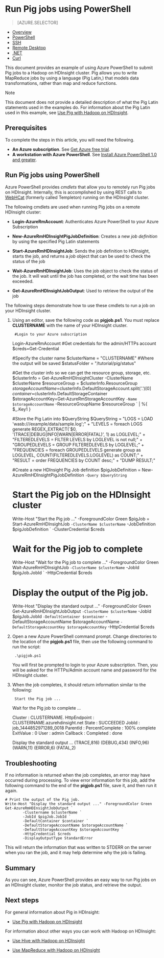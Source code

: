 <properties
   pageTitle="Use Hadoop Pig with PowerShell in HDInsight | Microsoft Azure"
   description="Learn how to submit Pig jobs to a Hadoop cluster on HDInsight using Azure PowerShell."
   services="hdinsight"
   documentationCenter=""
   authors="Blackmist"
   manager="paulettm"
   editor="cgronlun"
    tags="azure-portal"/>

<tags
   ms.service="hdinsight"
   ms.devlang="na"
   ms.topic="article"
   ms.tgt_pltfrm="na"
   ms.workload="big-data"
   ms.date="12/04/2015"
   ms.author="larryfr"/>

# Run Pig jobs using PowerShell
> [AZURE.SELECTOR]
- [Overview](../articles/hdinsight/hdinsight-use-pig.md)
- [PowerShell](../articles/hdinsight/hdinsight-hadoop-use-pig-powershell.md)
- [SSH](../articles/hdinsight/hdinsight-hadoop-use-pig-ssh.md)
- [Remote Desktop](../articles/hdinsight/hdinsight-hadoop-use-pig-remote-desktop.md)
- [.NET](../articles/hdinsight/hdinsight-hadoop-use-pig-dotnet-sdk.md)
- [Curl](../articles/hdinsight/hdinsight-hadoop-use-pig-curl.md)


This document provides an example of using Azure PowerShell to submit Pig jobs to a Hadoop on HDInsight cluster. Pig allows you to write MapReduce jobs by using a language (Pig Latin,) that models data transformations, rather than map and reduce functions.

> [!NOTE]
> This document does not provide a detailed description of what the Pig Latin statements used in the examples do. For information about the Pig Latin used in this example, see [Use Pig with Hadoop on HDInsight](hdinsight-use-pig.md).
> 
> 
## <a id="prereq"></a>Prerequisites
To complete the steps in this article, you will need the following.

* **An Azure subscription**. See [Get Azure free trial](https://azure.microsoft.com/documentation/videos/get-azure-free-trial-for-testing-hadoop-in-hdinsight/).
* **A workstation with Azure PowerShell**. See [Install Azure PowerShell 1.0 and greater](hdinsight-administer-use-powershell.md#install-azure-powershell-10-and-greater).

## <a id="powershell"></a>Run Pig jobs using PowerShell
Azure PowerShell provides *cmdlets* that allow you to remotely run Pig jobs on HDInsight. Internally, this is accomplished by using REST calls to [WebHCat](https://cwiki.apache.org/confluence/display/Hive/WebHCat) (formerly called Templeton) running on the HDInsight cluster.

The following cmdlets are used when running Pig jobs on a remote HDInsight cluster:

* **Login-AzureRmAccount**: Authenticates Azure PowerShell to your Azure Subscription

* **New-AzureRmHDInsightPigJobDefinition**: Creates a new *job definition* by using the specified Pig Latin statements

* **Start-AzureRmHDInsightJob**: Sends the job definition to HDInsight, starts the job, and returns a *job* object that can be used to check the status of the job

* **Wait-AzureRmHDInsightJob**: Uses the job object to check the status of the job. It will wait until the job has completed, or the wait time has been exceeded.

* **Get-AzureRmHDInsightJobOutput**: Used to retrieve the output of the job


The following steps demonstrate how to use these cmdlets to run a job on your HDInsight cluster.

1. Using an editor, save the following code as **pigjob.ps1**. You must replace **CLUSTERNAME** with the name of your HDInsight cluster.

        #Login to your Azure subscription
     Login-AzureRmAccount
     #Get credentials for the admin/HTTPs account
     $creds=Get-Credential

     #Specify the cluster name
     $clusterName = "CLUSTERNAME"
     #Where the output will be saved
     $statusFolder = "/tutorial/pig/status"

     #Get the cluster info so we can get the resource group, storage, etc.
     $clusterInfo = Get-AzureRmHDInsightCluster -ClusterName $clusterName
     $resourceGroup = $clusterInfo.ResourceGroup
     $storageAccountName=$clusterInfo.DefaultStorageAccount.split('.')[0]
     $container=$clusterInfo.DefaultStorageContainer
     $storageAccountKey=Get-AzureRmStorageAccountKey `
         -Name $storageAccountName `
         -ResourceGroupName $resourceGroup `
         | %{ $_.Key1 }

     #Store the Pig Latin into $QueryString
     $QueryString =  "LOGS = LOAD 'wasb:///example/data/sample.log';" +
     "LEVELS = foreach LOGS generate REGEX_EXTRACT(`$0, '(TRACE|DEBUG|INFO|WARN|ERROR|FATAL)', 1)  as LOGLEVEL;" +
     "FILTEREDLEVELS = FILTER LEVELS by LOGLEVEL is not null;" +
     "GROUPEDLEVELS = GROUP FILTEREDLEVELS by LOGLEVEL;" +
     "FREQUENCIES = foreach GROUPEDLEVELS generate group as LOGLEVEL, COUNT(FILTEREDLEVELS.LOGLEVEL) as COUNT;" +
     "RESULT = order FREQUENCIES by COUNT desc;" +
     "DUMP RESULT;"

     #Create a new HDInsight Pig Job definition
     $pigJobDefinition = New-AzureRmHDInsightPigJobDefinition `
         -Query $QueryString `

     # Start the Pig job on the HDInsight cluster
     Write-Host "Start the Pig job ..." -ForegroundColor Green
     $pigJob = Start-AzureRmHDInsightJob `
         -ClusterName $clusterName `
         -JobDefinition $pigJobDefinition `
         -ClusterCredential $creds

     # Wait for the Pig job to complete
     Write-Host "Wait for the Pig job to complete ..." -ForegroundColor Green
     Wait-AzureRmHDInsightJob `
         -ClusterName $clusterName `
         -JobId $pigJob.JobId `
         -HttpCredential $creds

     # Display the output of the Pig job.
     Write-Host "Display the standard output ..." -ForegroundColor Green
     Get-AzureRmHDInsightJobOutput `
         -ClusterName $clusterName `
         -JobId $pigJob.JobId `
         -DefaultContainer $container `
         -DefaultStorageAccountName $storageAccountName `
         -DefaultStorageAccountKey $storageAccountKey `
         -HttpCredential $creds
2. Open a new Azure PowerShell command prompt. Change directories to the location of the **pigjob.ps1** file, then use the following command to run the script:

        .\pigjob.ps1

    You will first be prompted to login to your Azure subscription. Then, you will be asked for the HTTPs/Admin account name and password for the HDInsight cluster.

3. When the job completes, it should return information similar to the following:

        Start the Pig job ...
     Wait for the Pig job to complete ...

     Cluster         : CLUSTERNAME.
     HttpEndpoint    : CLUSTERNAME.azurehdinsight.net
     State           : SUCCEEDED
     JobId           : job_1444852971289_0018
     ParentId        :
     PercentComplete : 100% complete
     ExitValue       : 0
     User            : admin
     Callback        :
     Completed       : done

     Display the standard output ...
     (TRACE,816)
     (DEBUG,434)
     (INFO,96)
     (WARN,11)
     (ERROR,6)
     (FATAL,2)


## <a id="troubleshooting"></a>Troubleshooting
If no information is returned when the job completes, an error may have occurred during processing. To view error information for this job, add the following command to the end of the **pigjob.ps1** file, save it, and then run it again.

    # Print the output of the Pig job.
    Write-Host "Display the standard output ..." -ForegroundColor Green
    Get-AzureRmHDInsightJobOutput `
            -Clustername $clusterName `
            -JobId $pigJob.JobId `
            -DefaultContainer $container `
            -DefaultStorageAccountName $storageAccountName `
            -DefaultStorageAccountKey $storageAccountKey `
            -HttpCredential $creds
            -DisplayOutputType StandardError

This will return the information that was written to STDERR on the server when you ran the job, and it may help determine why the job is failing.

## <a id="summary"></a>Summary
As you can see, Azure PowerShell provides an easy way to run Pig jobs on an HDInsight cluster, monitor the job status, and retrieve the output.

## <a id="nextsteps"></a>Next steps
For general information about Pig in HDInsight:

* [Use Pig with Hadoop on HDInsight](hdinsight-use-pig.md)

For information about other ways you can work with Hadoop on HDInsight:

* [Use Hive with Hadoop on HDInsight](hdinsight-use-hive.md)

* [Use MapReduce with Hadoop on HDInsight](hdinsight-use-mapreduce.md)


